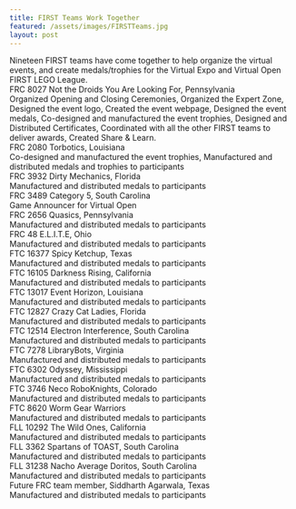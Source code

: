 ```yaml
---
title: FIRST Teams Work Together
featured: /assets/images/FIRSTTeams.jpg
layout: post
---
```


<p>Nineteen FIRST teams have come together to help organize the virtual events, and create medals/trophies for the Virtual Expo and Virtual Open FIRST LEGO League.

<br>
FRC 8027 Not the Droids You Are Looking For, Pennsylvania
<br>Organized Opening and Closing Ceremonies, Organized the Expert Zone, Designed the event logo, Created the event webpage, Designed the event medals, Co-designed and manufactured the event trophies, Designed and Distributed Certificates, Coordinated with all the other FIRST teams to deliver awards, Created Share & Learn.
<br>
FRC 2080 Torbotics, Louisiana
<br>Co-designed and manufactured the event trophies, Manufactured and distributed medals and trophies to participants
<br>
FRC 3932 Dirty Mechanics, Florida
<br>Manufactured and distributed medals to participants
<br>
FRC 3489 Category 5, South Carolina
<br>Game Announcer for Virtual Open
<br>
FRC 2656 Quasics, Pennsylvania
<br>Manufactured and distributed medals to participants
<br>
FRC 48 E.L.I.T.E, Ohio
<br>Manufactured and distributed medals to participants
<br>
FTC 16377 Spicy Ketchup, Texas
<br>Manufactured and distributed medals to participants
<br>
FTC 16105 Darkness Rising, California
<br>Manufactured and distributed medals to participants
<br>
FTC 13017 Event Horizon, Louisiana
<br>Manufactured and distributed medals to participants
<br>
FTC 12827 Crazy Cat Ladies, Florida
<br>Manufactured and distributed medals to participants
<br>
FTC 12514 Electron Interference, South Carolina
<br>Manufactured and distributed medals to participants
<br>
FTC 7278 LibraryBots, Virginia
<br>Manufactured and distributed medals to participants
<br>
FTC 6302 Odyssey, Mississippi
<br>Manufactured and distributed medals to participants
<br>
FTC 3746 Neco RoboKnights, Colorado
<br>Manufactured and distributed medals to participants
<br>
FTC 8620 Worm Gear Warriors
<br>Manufactured and distributed medals to participants
<br>
FLL 10292 The Wild Ones, California
<br>Manufactured and distributed medals to participants
<br>
FLL 3362 Spartans of TOAST, South Carolina
<br>Manufactured and distributed medals to participants
<br>
FLL 31238 Nacho Average Doritos, South Carolina
<br>Manufactured and distributed medals to participants
<br>
Future FRC team member, Siddharth Agarwala, Texas
<br>Manufactured and distributed medals to participants
</p>
